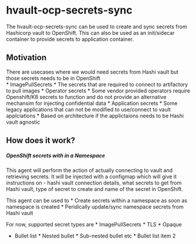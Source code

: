 # hvault-ocp-secrets-sync

The hvault-ocp-secrets-sync can be used to create and sync secrets from Hashicorp vault to OpenShift. This can also be used as an init/sidecar container to provide secrets to application container.


## Motivation 

There are usecases where we would need secrets from Hashi vault but those secrets needs to be in OpenShift<br>
    * ImagePullSecrets
        *  The secrets that are required to connect to artifactory to pull images 
    * Operator secrets
        *   Some vendor provided operators require Openshift/K8 secrets to function and do not provide an alternative mechansim for injecting confidential data
    * Application secrets
        *   Some legacy applications that can not be modified to use/connect to vault 
    applciations
        *   Based on architecture if the applictaions needs to be Hashi vault agnostic
        

## How does it work?
##### OpenShift secrets with in a Namespace

This agent will perform the action of actually connecting to vault and retrieving secrets. It will be injected with a configmap which will give it instructions on - 
hashi vault connection details, what secrets to get from Hashi vault, type of secret to create and name of the secret in OpenShift.

This agent can be used to
    * Create secrets within a namespace as soon as namespace is created
    * Peridically update/sync namespace secrets from Hashi vault 

For now, supported secret types are
    * ImagePullSecrets
    * TLS
    * Opaque 

* Bullet list
              * Nested bullet
                  * Sub-nested bullet etc
          * Bullet list item 2
